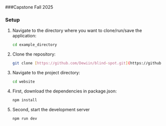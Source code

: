 ###Capstone Fall 2025

### Setup
1. Navigate to the directory where you want to clone/run/save the application:
    ```sh
    cd example_directory
    ```
2. Clone the repository:
    ```sh
    git clone [https://github.com/Dewiin/blind-spot.git](https://github.com/fabiolaliwu/CapstoneFall2025)
    ```
3. Navigate to the project directory:
    ```sh
    cd website
    ```
4. First, download the dependencies in package.json:
    ```sh
    npm install
    ```
5. Second, start the development server
    ```sh
    npm run dev
    ```


